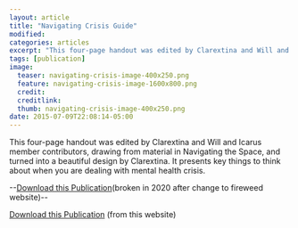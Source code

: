 ```yaml
---
layout: article
title: "Navigating Crisis Guide"
modified:
categories: articles
excerpt: "This four-page handout was edited by Clarextina and Will and Icarus member contributors, drawing from material in Navigating the Space, and turned into a beautiful design by Clarextina. It presents key things to think about when you are dealing with mental health crisis."
tags: [publication]
image:
  teaser: navigating-crisis-image-400x250.png
  feature: navigating-crisis-image-1600x800.png
  credit: 
  creditlink: 
  thumb: navigating-crisis-image-400x250.png
date: 2015-07-09T22:08:14-05:00
---
```


This four-page handout was edited by Clarextina and Will and Icarus member contributors, drawing from material in Navigating the Space, and turned into a beautiful design by Clarextina. It presents key things to think about when you are dealing with mental health crisis.

--[Download this Publication](https://theicarusproject.net/wp-content/uploads/2016/08/IcarusNavigatingCrisisHandoutLarge05-09.pdf)(broken in 2020 after change to fireweed website)--

[Download this Publication](/images/IcarusNavigatingCrisisHandoutLarge05-09.pdf) (from this website)
